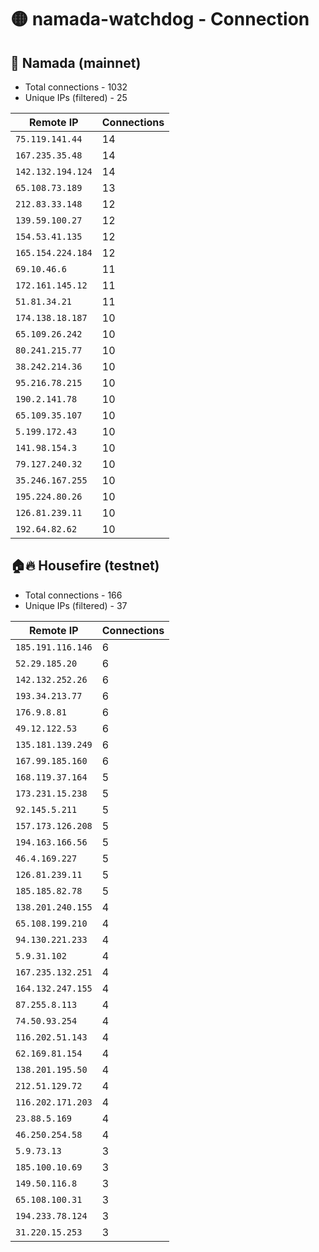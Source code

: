 # 🟡 namada-watchdog - Connection

## 🚀 Namada (mainnet)
- Total connections - 1032
- Unique IPs (filtered) - 25

| Remote IP | Connections |
|-----------|-------------|
| `75.119.141.44` | 14 |
| `167.235.35.48` | 14 |
| `142.132.194.124` | 14 |
| `65.108.73.189` | 13 |
| `212.83.33.148` | 12 |
| `139.59.100.27` | 12 |
| `154.53.41.135` | 12 |
| `165.154.224.184` | 12 |
| `69.10.46.6` | 11 |
| `172.161.145.12` | 11 |
| `51.81.34.21` | 11 |
| `174.138.18.187` | 10 |
| `65.109.26.242` | 10 |
| `80.241.215.77` | 10 |
| `38.242.214.36` | 10 |
| `95.216.78.215` | 10 |
| `190.2.141.78` | 10 |
| `65.109.35.107` | 10 |
| `5.199.172.43` | 10 |
| `141.98.154.3` | 10 |
| `79.127.240.32` | 10 |
| `35.246.167.255` | 10 |
| `195.224.80.26` | 10 |
| `126.81.239.11` | 10 |
| `192.64.82.62` | 10 |

## 🏠🔥 Housefire (testnet)

- Total connections - 166
- Unique IPs (filtered) - 37

| Remote IP | Connections |
|-----------|-------------|
| `185.191.116.146` | 6 |
| `52.29.185.20` | 6 |
| `142.132.252.26` | 6 |
| `193.34.213.77` | 6 |
| `176.9.8.81` | 6 |
| `49.12.122.53` | 6 |
| `135.181.139.249` | 6 |
| `167.99.185.160` | 6 |
| `168.119.37.164` | 5 |
| `173.231.15.238` | 5 |
| `92.145.5.211` | 5 |
| `157.173.126.208` | 5 |
| `194.163.166.56` | 5 |
| `46.4.169.227` | 5 |
| `126.81.239.11` | 5 |
| `185.185.82.78` | 5 |
| `138.201.240.155` | 4 |
| `65.108.199.210` | 4 |
| `94.130.221.233` | 4 |
| `5.9.31.102` | 4 |
| `167.235.132.251` | 4 |
| `164.132.247.155` | 4 |
| `87.255.8.113` | 4 |
| `74.50.93.254` | 4 |
| `116.202.51.143` | 4 |
| `62.169.81.154` | 4 |
| `138.201.195.50` | 4 |
| `212.51.129.72` | 4 |
| `116.202.171.203` | 4 |
| `23.88.5.169` | 4 |
| `46.250.254.58` | 4 |
| `5.9.73.13` | 3 |
| `185.100.10.69` | 3 |
| `149.50.116.8` | 3 |
| `65.108.100.31` | 3 |
| `194.233.78.124` | 3 |
| `31.220.15.253` | 3 |

